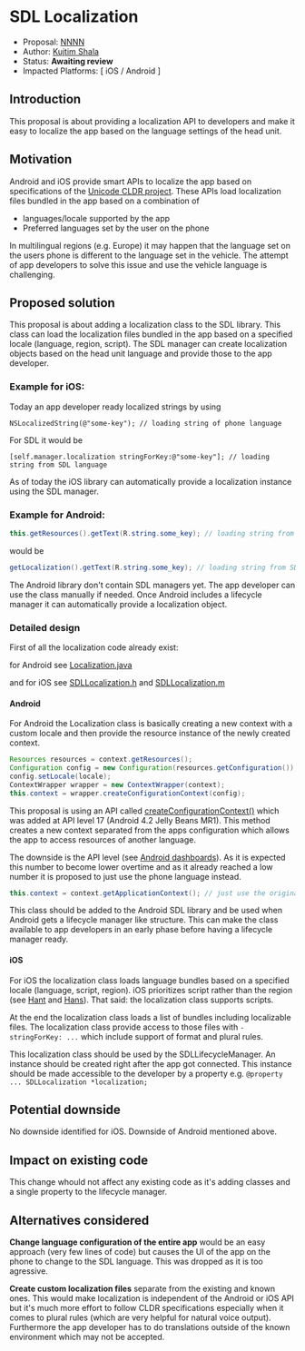 # SDL Localization

* Proposal: [NNNN](NNNN-localization.md)
* Author: [Kujtim Shala](https://github.com/kshala-ford)
* Status: **Awaiting review**
* Impacted Platforms: [ iOS / Android ]

## Introduction

This proposal is about providing a localization API to developers and make it easy to localize the app based on the language settings of the head unit.

## Motivation

Android and iOS provide smart APIs to localize the app based on specifications of the [Unicode CLDR project](http://cldr.unicode.org/index). These APIs load localization files bundled in the app based on a combination of

- languages/locale supported by the app
- Preferred languages set by the user on the phone

In multilingual regions (e.g. Europe) it may happen that the language set on the users phone is different to the language set in the vehicle. The attempt of app developers to solve this issue and use the vehicle language is challenging.

## Proposed solution

This proposal is about adding a localization class to the SDL library. This class can load the localization files bundled in the app based on a specified locale (language, region, script). The SDL manager can create localization objects based on the head unit language and provide those to the app developer.

### Example for iOS:

Today an app developer ready localized strings by using

```objc
NSLocalizedString(@"some-key"); // loading string of phone language
```

For SDL it would be

```objc
[self.manager.localization stringForKey:@"some-key"]; // loading string from SDL language
```

As of today the iOS library can automatically provide a localization instance using the SDL manager.

### Example for Android:

```java
this.getResources().getText(R.string.some_key); // loading string from phone language
```

would be

```java
getLocalization().getText(R.string.some_key); // loading string from SDL language
```

The Android library don't contain SDL managers yet. The app developer can use the class manually if needed. Once Android includes a lifecycle manager it can automatically provide a localization object.

### Detailed design

First of all the localization code already exist:

for Android see 
[Localization.java](https://github.com/kshala-ford/sdl_android/blob/feature/localization/sdl_android_lib/src/com/smartdevicelink/util/Localization.java)

and for iOS see 
[SDLLocalization.h](https://github.com/kshala-ford/sdl_ios/blob/feature/localization/SmartDeviceLink-iOS/SmartDeviceLink/SDLLocalization.h) and [SDLLocalization.m](https://github.com/kshala-ford/sdl_ios/blob/feature/localization/SmartDeviceLink-iOS/SmartDeviceLink/SDLLocalization.m)

#### Android

For Android the Localization class is basically creating a new context with a custom locale and then provide the resource instance of the newly created context.

```java
Resources resources = context.getResources();
Configuration config = new Configuration(resources.getConfiguration());
config.setLocale(locale);
ContextWrapper wrapper = new ContextWrapper(context);
this.context = wrapper.createConfigurationContext(config);
```

This proposal is using an API called [createConfigurationContext()](https://developer.android.com/reference/android/content/ContextWrapper.html#createConfigurationContext(android.content.res.Configuration)) which was added at API level 17 (Android 4.2 Jelly Beans MR1). This method creates a new context separated from the apps configuration which allows the app to access resources of another language.

The downside is the API level (see [Android dashboards](https://developer.android.com/about/dashboards/index.html)). As it is expected this number to become lower overtime and as it already reached a low number it is proposed to just use the phone language instead.

```java
this.context = context.getApplicationContext(); // just use the original context
```

This class should be added to the Android SDL library and be used when Android gets a lifecycle manager like structure. This can make the class available to app developers in an early phase before having a lifecycle manager ready.

#### iOS

For iOS the localization class loads language bundles based on a specified locale (language, script, region). iOS prioritizes script rather than the region (see [Hant](http://www.unicode.org/cldr/charts/latest/summary/root.html#71) and [Hans](http://www.unicode.org/cldr/charts/latest/summary/root.html#70)). That said: the localization class supports scripts.

At the end the localization class loads a list of bundles including localizable files. The localization class provide access to those files with `-stringForKey: ...` which include support of format and plural rules.

This localization class should be used by the SDLLifecycleManager. An instance should be created right after the app got connected. This instance should be made accessible to the developer by a property e.g. `@property ... SDLLocalization *localization;`

## Potential downside

No downside identified for iOS. Downside of Android mentioned above.

## Impact on existing code

This change whould not affect any existing code as it's adding classes and a single property to the lifecycle manager.

## Alternatives considered

**Change language configuration of the entire app** would be an easy approach (very few lines of code) but causes the UI of the app on the phone to change to the SDL language. This was dropped as it is too agressive.

**Create custom localization files** separate from the existing and known ones. This would make localization is independent of the Android or iOS API  but it's much more effort to follow CLDR specifications especially when it comes to plural rules (which are very helpful for natural voice output). Furthermore the app developer has to do translations outside of the known environment which may not be accepted.
